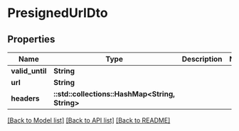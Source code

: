 # PresignedUrlDto

## Properties

Name | Type | Description | Notes
------------ | ------------- | ------------- | -------------
**valid_until** | **String** |  | 
**url** | **String** |  | 
**headers** | **::std::collections::HashMap<String, String>** |  | 

[[Back to Model list]](../README.md#documentation-for-models) [[Back to API list]](../README.md#documentation-for-api-endpoints) [[Back to README]](../README.md)


